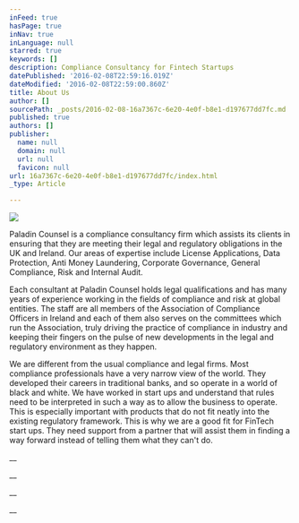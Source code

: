 ```yaml
---
inFeed: true
hasPage: true
inNav: true
inLanguage: null
starred: true
keywords: []
description: Compliance Consultancy for Fintech Startups
datePublished: '2016-02-08T22:59:16.019Z'
dateModified: '2016-02-08T22:59:00.860Z'
title: About Us
author: []
sourcePath: _posts/2016-02-08-16a7367c-6e20-4e0f-b8e1-d197677dd7fc.md
published: true
authors: []
publisher:
  name: null
  domain: null
  url: null
  favicon: null
url: 16a7367c-6e20-4e0f-b8e1-d197677dd7fc/index.html
_type: Article

---
```

![](https://the-grid-user-content.s3-us-west-2.amazonaws.com/28bbd6e1-7bf1-4279-88b6-53f901225814.gif)

Paladin Counsel is a compliance consultancy firm which assists its clients in ensuring that they are meeting their legal and regulatory obligations in the UK and Ireland. Our areas of expertise include License Applications, Data Protection, Anti Money Laundering, Corporate Governance, General Compliance, Risk and Internal Audit.

Each 
consultant at Paladin Counsel holds legal qualifications and has many years 
of experience working in the fields of compliance and risk at global entities. 
The staff are all members of the Association of Compliance Officers in Ireland 
and each of them also serves on the committees which run the Association, truly 
driving the practice of compliance in industry and keeping their fingers on the 
pulse of new developments in the legal and regulatory environment as they 
happen.

We are different 
from the usual compliance and legal firms. Most compliance professionals have a 
very narrow view of the world. They developed their careers in traditional 
banks, and so operate in a world of black and white. We have worked in start ups 
and understand that rules need to be interpreted in such a way as to allow the 
business to operate. This is especially important with products that do not fit 
neatly into the existing regulatory framework. This is why we are a good fit for 
FinTech start ups. They need support from a partner that will assist them in 
finding a way forward instead of telling them what they can't 
do.

__

__

__

__